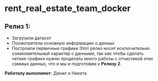 # rent_real_estate_team_docker

## **Релиз 1**:
- Загрузили датасет
- Посмотретели основную информацию о данных
- Построили первичные графики
Этот релиз носит исключительно ознакомительный характер с данными, так как чтобы сделать четкие графики нужно проделать много работы с отчистикой этих саммых данных, что и мы и подготовим к **Релизу 2**.

**Работалу выполняют**:
Данил и Никита
